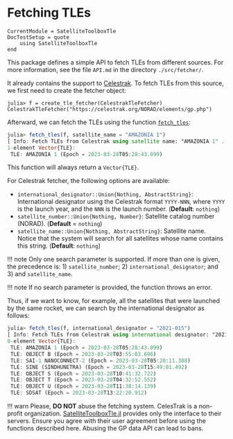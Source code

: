 Fetching TLEs
=============

```@meta
CurrentModule = SatelliteToolboxTle
DocTestSetup = quote
    using SatelliteToolboxTle
end
```

This package defines a simple API to fetch TLEs from different sources. For
more information, see the file `API.md` in the directory `./src/fetcher/`.

It already contains the support to [Celestrak](https://celestrak.org/). To fetch
TLEs from this source, we first need to create the fetcher object:

```jldoctest fetching_tles
julia> f = create_tle_fetcher(CelestrakTleFetcher)
CelestrakTleFetcher("https://celestrak.org/NORAD/elements/gp.php")
```

Afterward, we can fetch the TLEs using the function [`fetch_tles`](@ref):

```julia
julia> fetch_tles(f, satellite_name = "AMAZONIA 1")
[ Info: Fetch TLEs from Celestrak using satellite name: "AMAZONIA 1" ...
1-element Vector{TLE}:
 TLE: AMAZONIA 1 (Epoch = 2023-03-28T05:28:43.099)
```

This function will always return a `Vector{TLE}`.

For Celestrak fetcher, the following options are available:

- `international_designator::Union{Nothing, AbstractString}`: International
    designator using the Celestrak format `YYYY-NNN`, where `YYYY` is the launch
    year, and the `NNN` is the launch number. (**Default**: `nothing`)
- `satellite_number::Union{Nothing, Number}`: Satellite catalog number (NORAD).
    (**Default** = `nothing`)
- `satellite_name::Union{Nothing, AbstractString}`: Satellite name. Notice that
    the system will search for all satellites whose name contains this string.
    (**Default**: `nothing`)

!!! note
    Only one search parameter is supported. If more than one is given, the
    precedence is: 1) `satellite_number`; 2) `international_designator`; and 3)
    and `satellite_name`.

!!! note
    If no search parameter is provided, the function throws an error.

Thus, if we want to know, for example, all the satellites that were launched by
the same rocket, we can search by the international designator as follows:

```julia
julia> fetch_tles(f, international_designator = "2021-015")
[ Info: Fetch TLEs from Celestrak using international designator: "2021-015" ...
8-element Vector{TLE}:
 TLE: AMAZONIA 1 (Epoch = 2023-03-28T05:28:43.099)
 TLE: OBJECT B (Epoch = 2023-03-28T03:55:03.696)
 TLE: SAI-1 NANOCONNECT-2 (Epoch = 2023-03-28T05:20:11.308)
 TLE: SINE (SINDHUNETRA) (Epoch = 2023-03-28T15:49:01.492)
 TLE: OBJECT S (Epoch = 2023-03-28T10:41:32.722)
 TLE: OBJECT T (Epoch = 2023-03-28T04:32:52.552)
 TLE: OBJECT U (Epoch = 2023-03-28T11:38:14.139)
 TLE: SDSAT (Epoch = 2023-03-28T13:22:20.912)
```

!!! warn
    Please, **DO NOT** abuse the fetching system. CelesTrak is a non-profit
    organization.
    [SatelliteToolboxTle.jl](https://github.com/juliaspace/SatelliteToolboxTle.jl)
    provides only the interface to their servers. Ensure you agree with their
    user agreement before using the functions described here. Abusing the GP
    data API can lead to bans.
